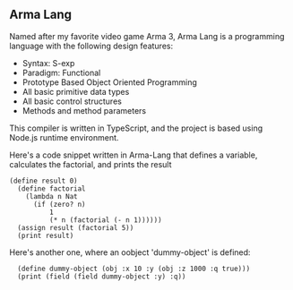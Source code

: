 ## Arma Lang

Named after my favorite video game Arma 3, Arma Lang is a programming language with the following design features:
+ Syntax: S-exp
+ Paradigm: Functional
+ Prototype Based Object Oriented Programming
+ All basic primitive data types
+ All basic control structures
+ Methods and method parameters


This compiler is written in TypeScript, and the project is based using Node.js runtime environment.

Here's a code snippet written in Arma-Lang that defines a variable, calculates the factorial, and prints the result
```
(define result 0)
  (define factorial
    (lambda n Nat
      (if (zero? n)
          1
          (* n (factorial (- n 1))))))
  (assign result (factorial 5))
  (print result)
```
Here's another one, where an oobject 'dummy-object' is defined:
```
  (define dummy-object (obj :x 10 :y (obj :z 1000 :q true)))
  (print (field (field dummy-object :y) :q))
```
